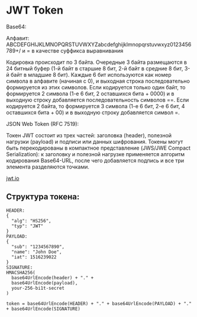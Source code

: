 # JWT Token

Base64: 

Алфавит: ABCDEFGHIJKLMNOPQRSTUVWXYZabcdefghijklmnopqrstuvwxyz0123456789+/ и = в качестве суффикса выравнивания

Кодировка происходит по 3 байта. Очередные 3 байта размещаются в 24 битный буфер (1-й байт в старшие 8 бит, 
2-й байт в средние 8 бит, 3-й байт в младшие 8 бит). Каждые 6 бит используются как номер символа в алфавите (начиная с 0),
и выходная строка последовательно формируется из этих символов. Если кодируется только один байт, то формируется 2 символа
(1-е 6 бит, 2 оставшихся бита + 0000) и в выходную строку добавляется последовательность символов ==. Если кодируется 2
байта, то формируется 3 символа (1-е 6 бит, 2-е 6 бит, 4 оставшихся бита + 00) и в выходную строку добавляется символ =.

JSON Web Token (RFC 7519):

Токен JWT состоит из трех частей: заголовка (header), полезной нагрузки (payload) и подписи или данных шифрования.
Токены могут быть перекодированы в компактное представление (JWS/JWE Compact Serialization): к заголовку и полезной 
нагрузке применяется алгоритм кодирования Base64-URL, после чего добавляется подпись и все три элемента разделяются точками.

[jwt.io](https://jwt.io)

## Структура токена:
```
HEADER:
{
  "alg": "HS256",
  "typ": "JWT"
}
PAYLOAD:
{
  "sub": "1234567890",
  "name": "John Doe",
  "iat": 1516239022
}
SIGNATURE:
HMACSHA256(
  base64UrlEncode(header) + "." +
  base64UrlEncode(payload),
  your-256-bi1t-secret
) 

token = base64UrlEncode(HEADER) + "." + base64UrlEncode(PAYLOAD) + "." + base64UrlEncode(SIGNATURE)

```
